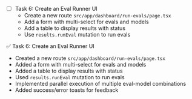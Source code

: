 - [ ] Task 6: Create an Eval Runner UI
  - Create a new route `src/app/dashboard/run-evals/page.tsx`
  - Add a form with multi-select for evals and models
  - Add a table to display results with status
  - Use `results.runEval` mutation to run evals

✅ Task 6: Create an Eval Runner UI
  - Created a new route `src/app/dashboard/run-evals/page.tsx`
  - Added a form with multi-select for evals and models
  - Added a table to display results with status
  - Used `results.runEval` mutation to run evals
  - Implemented parallel execution of multiple eval-model combinations
  - Added success/error toasts for feedback 